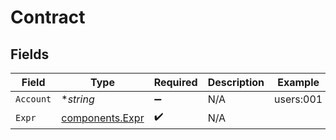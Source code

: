 # Contract


## Fields

| Field                                              | Type                                               | Required                                           | Description                                        | Example                                            |
| -------------------------------------------------- | -------------------------------------------------- | -------------------------------------------------- | -------------------------------------------------- | -------------------------------------------------- |
| `Account`                                          | **string*                                          | :heavy_minus_sign:                                 | N/A                                                | users:001                                          |
| `Expr`                                             | [components.Expr](../../models/components/expr.md) | :heavy_check_mark:                                 | N/A                                                |                                                    |
